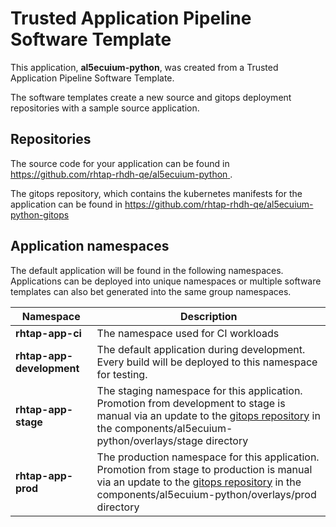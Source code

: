 # Trusted Application Pipeline Software Template

This application, **al5ecuium-python**, was created from a Trusted Application Pipeline Software Template.

The software templates create a new source and gitops deployment repositories with a sample source application. 

## Repositories

The source code for your application can be found in [https://github.com/rhtap-rhdh-qe/al5ecuium-python ](https://github.com/rhtap-rhdh-qe/al5ecuium-python ).
 
The gitops repository, which contains the kubernetes manifests for the application can be found in 
[https://github.com/rhtap-rhdh-qe/al5ecuium-python-gitops ](https://github.com/rhtap-rhdh-qe/al5ecuium-python-gitops ) 

## Application namespaces 

The default application will be found in the following namespaces. Applications can be deployed into unique namespaces or multiple software templates can also bet generated into the same group namespaces.  

|  Namespace   |  Description   |  
| -------- | -------- |
| **rhtap-app-ci** | The namespace used for CI workloads |
| **rhtap-app-development** | The default application during development. Every build will be deployed to this namespace for testing. |
| **rhtap-app-stage** | The staging namespace for this application. Promotion from development to stage is manual via an update to the [gitops repository](https://github.com/rhtap-rhdh-qe/al5ecuium-python-gitops ) in the components/al5ecuium-python/overlays/stage directory |
| **rhtap-app-prod** | The production namespace for this application. Promotion from stage to production is manual via an update to the [gitops repository](https://github.com/rhtap-rhdh-qe/al5ecuium-python-gitops ) in the components/al5ecuium-python/overlays/prod directory |